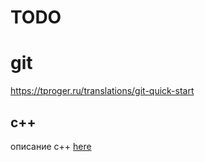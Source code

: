 # TODO

# git
https://tproger.ru/translations/git-quick-start

## c++
описание c++ [here](c++.md) 




